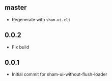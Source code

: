 ## master
* Regenerate with `sham-ui-cli`

## 0.0.2
* Fix build

## 0.0.1 
* Initial commit for sham-ui-without-flush-loader
